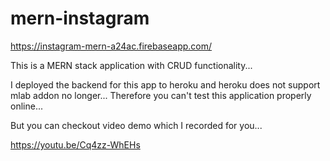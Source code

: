 # mern-instagram
https://instagram-mern-a24ac.firebaseapp.com/

This is a MERN stack application with CRUD functionality...

I deployed the backend for this app to heroku and heroku does not support mlab addon no longer...
Therefore you can't test this application properly online...

But you can checkout video demo which I recorded for you...

https://youtu.be/Cq4zz-WhEHs
